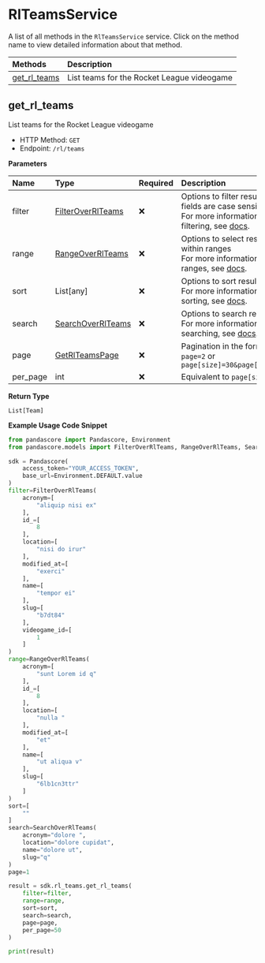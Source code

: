 # RlTeamsService

A list of all methods in the `RlTeamsService` service. Click on the method name to view detailed information about that method.

| Methods                       | Description                                |
| :---------------------------- | :----------------------------------------- |
| [get_rl_teams](#get_rl_teams) | List teams for the Rocket League videogame |

## get_rl_teams

List teams for the Rocket League videogame

- HTTP Method: `GET`
- Endpoint: `/rl/teams`

**Parameters**

| Name     | Type                                                | Required | Description                                                                                                                                         |
| :------- | :-------------------------------------------------- | :------- | :-------------------------------------------------------------------------------------------------------------------------------------------------- |
| filter   | [FilterOverRlTeams](../models/FilterOverRlTeams.md) | ❌       | Options to filter results. String fields are case sensitive <br/>For more information on filtering, see [docs](/docs/filtering-and-sorting#filter). |
| range    | [RangeOverRlTeams](../models/RangeOverRlTeams.md)   | ❌       | Options to select results within ranges <br/>For more information on ranges, see [docs](/docs/filtering-and-sorting#range).                         |
| sort     | List[any]                                           | ❌       | Options to sort results <br/>For more information on sorting, see [docs](/docs/filtering-and-sorting#sort).                                         |
| search   | [SearchOverRlTeams](../models/SearchOverRlTeams.md) | ❌       | Options to search results <br/>For more information on searching, see [docs](/docs/filtering-and-sorting#search).                                   |
| page     | [GetRlTeamsPage](../models/GetRlTeamsPage.md)       | ❌       | Pagination in the form of `page=2` or `page[size]=30&page[number]=2`                                                                                |
| per_page | int                                                 | ❌       | Equivalent to `page[size]`                                                                                                                          |

**Return Type**

`List[Team]`

**Example Usage Code Snippet**

```python
from pandascore import Pandascore, Environment
from pandascore.models import FilterOverRlTeams, RangeOverRlTeams, SearchOverRlTeams

sdk = Pandascore(
    access_token="YOUR_ACCESS_TOKEN",
    base_url=Environment.DEFAULT.value
)
filter=FilterOverRlTeams(
    acronym=[
        "aliquip nisi ex"
    ],
    id_=[
        8
    ],
    location=[
        "nisi do irur"
    ],
    modified_at=[
        "exerci"
    ],
    name=[
        "tempor ei"
    ],
    slug=[
        "b7dt84"
    ],
    videogame_id=[
        1
    ]
)
range=RangeOverRlTeams(
    acronym=[
        "sunt Lorem id q"
    ],
    id_=[
        8
    ],
    location=[
        "nulla "
    ],
    modified_at=[
        "et"
    ],
    name=[
        "ut aliqua v"
    ],
    slug=[
        "6lb1cn3ttr"
    ]
)
sort=[
    ""
]
search=SearchOverRlTeams(
    acronym="dolore ",
    location="dolore cupidat",
    name="dolore ut",
    slug="q"
)
page=1

result = sdk.rl_teams.get_rl_teams(
    filter=filter,
    range=range,
    sort=sort,
    search=search,
    page=page,
    per_page=50
)

print(result)
```

<!-- This file was generated by liblab | https://liblab.com/ -->
